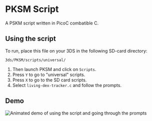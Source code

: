 # PKSM Script

A PSKM script written in PicoC combatible C.

## Using the script

 To run, place this file on your 3DS in the following SD-card directory:
```
3ds/PKSM/scripts/universal/
```

1. Then launch PKSM and click on `Scripts`.
2. Press `Y` to go to "universal" scripts.
3. Press `X` to go to the SD card scripts.
4. Select `living-dex-tracker.c` and follow the prompts.

## Demo

![Animated demo of using the script and going through the prompts](https://i.imgur.com/Ieke9UW.gif)
